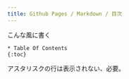 ```yaml
---
title: Github Pages / Markdown / 目次
---
```


こんな風に書く

```
* Table Of Contents
{:toc}
```

アスタリスクの行は表示されない、必要。

